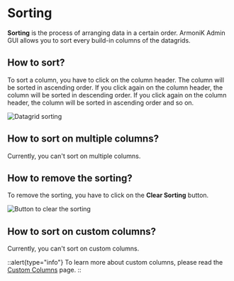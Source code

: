 # Sorting

**Sorting** is the process of arranging data in a certain order. ArmoniK Admin GUI allows you to sort every build-in columns of the datagrids.

## How to sort?

To sort a column, you have to click on the column header. The column will be sorted in ascending order. If you click again on the column header, the column will be sorted in descending order. If you click again on the column header, the column will be sorted in ascending order and so on.

![Datagrid sorting](/images/sorting.png)

## How to sort on multiple columns?

Currently, you can't sort on multiple columns.

## How to remove the sorting?

To remove the sorting, you have to click on the **Clear Sorting** button.

![Button to clear the sorting](/images/clear-sorting.png)

## How to sort on custom columns?

Currently, you can't sort on custom columns.

::alert{type="info"}
To learn more about custom columns, please read the [Custom Columns](./datagrid-custom-columns.md) page.
::
